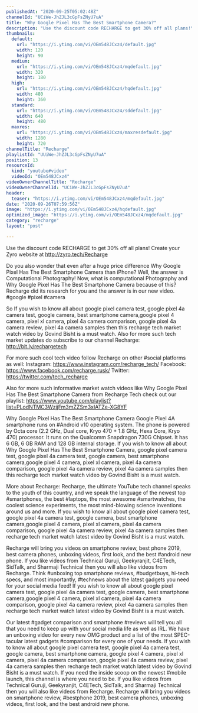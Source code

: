 ```yaml
---
publishedAt: "2020-09-25T05:02:48Z"
channelId: "UCiWe-JhZJL3cGpFsZNyU7uA"
title: "Why Google Pixel Has The Best Smartphone Camera?"
description: "Use the discount code RECHARGE to get 30% off all plans!\nCreate your Zyro website at http://zyro.tech/Recharge\n\nDo you also wonder that even after a huge price difference Why Google Pixel Has The Best Smartphone Camera than iPhone? Well, the answer is Computational Photography! Now, what is computational Photography and Why Google Pixel Has The Best Smartphone Camera because of this? Recharge did its research for you and the answer is in our new video. #google #pixel #camera\n\nSo  If you wish to know all about google pixel camera test, google pixel 4a camera test, google camera, best smartphone camera,google pixel 4 camera, pixel xl camera, pixel 4a camera comparison, google pixel 4a camera review, pixel 4a camera samples then this recharge tech market watch video by Govind Bisht is a must watch. Also for more such tech market updates do subscribe to our channel Recharge: http://bit.ly/rechargetech\n\nFor more such cool tech video follow Recharge on other #social platforms as well:\nInstagram: https://www.instagram.com/recharge_tech/\nFacebook: https://www.facebook.com/recharge.rusk/\nTwitter: https://twitter.com/tech_recharge\n\nAlso for more such informative market watch videos like Why Google Pixel Has The Best Smartphone Camera from Recharge Tech check out our playlist: https://www.youtube.com/playlist?list=PLodNTMC3WzjjFm3mZZSm3xIATZe-XG8YF\n\nWhy Google Pixel Has The Best Smartphone Camera\nGoogle Pixel 4A smartphone runs on #Android v10 operating system. The phone is powered by Octa core (2.2 GHz, Dual core, Kryo 470 + 1.8 GHz, Hexa Core, Kryo 470) processor. It runs on the Qualcomm Snapdragon 730G Chipset. It has 6 GB, 6 GB RAM and 128 GB internal storage.  If you wish to know all about Why Google Pixel Has The Best Smartphone Camera, google pixel camera test, google pixel 4a camera test, google camera, best smartphone camera,google pixel 4 camera, pixel xl camera, pixel 4a camera comparison, google pixel 4a camera review, pixel 4a camera samples then this recharge tech market watch video by Govind Bisht is a must watch. \n\nMore about Recharge: \nRecharge, the ultimate YouTube tech channel speaks to the youth of this country, and we speak the language of the newest top #smartphones, the best #laptops, the most awesome #smartwatches, the coolest science experiments, the most mind-blowing science inventions around us and more. If you wish to know all about google pixel camera test, google pixel 4a camera test, google camera, best smartphone camera,google pixel 4 camera, pixel xl camera, pixel 4a camera comparison, google pixel 4a camera review, pixel 4a camera samples then recharge tech market watch latest video by Govind Bisht is a must watch. \n\nRecharge will bring you videos on smartphone review, best phone 2019, best camera phones, unboxing videos, first look, and the best #android new phone. If you like videos from Technical Guruji, Geekyranjit, C4ETech, SidTalk, and Sharmaji Technical then you will also like videos from Recharge. Think #unboxing top smartphone reviews, #budgetbuys, hi-tech specs, and most importantly, #technews about the latest gadgets you need for your social media feed! If you wish to know all about google pixel camera test, google pixel 4a camera test, google camera, best smartphone camera,google pixel 4 camera, pixel xl camera, pixel 4a camera comparison, google pixel 4a camera review, pixel 4a camera samples then recharge tech market watch latest video by Govind Bisht is a must watch. \n\nOur latest #gadget comparison and smartphone #reviews will tell you all that you need to keep up with your social media life as well as IRL. We have an unboxing video for every new OMG product and a list of the most SPEC-tacular latest gadgets #comparison for every one of your needs. If you wish to know all about google pixel camera test, google pixel 4a camera test, google camera, best smartphone camera, google pixel 4 camera, pixel xl camera, pixel 4a camera comparison, google pixel 4a camera review, pixel 4a camera samples then recharge tech market watch latest video by Govind Bisht is a must watch. If you need the inside scoop on the newest #mobile launch, this channel is where you need to be. If you like videos from Technical Guruji, Geekyranjit, C4ETech, SidTalk, and Sharmaji Technical then you will also like videos from Recharge. Recharge will bring you videos on smartphone review, #bestphone 2019, best camera phones, unboxing videos, first look, and the best android new phone."
thumbnails:
  default:
    url: "https://i.ytimg.com/vi/OEm548JCxz4/default.jpg"
    width: 120
    height: 90
  medium:
    url: "https://i.ytimg.com/vi/OEm548JCxz4/mqdefault.jpg"
    width: 320
    height: 180
  high:
    url: "https://i.ytimg.com/vi/OEm548JCxz4/hqdefault.jpg"
    width: 480
    height: 360
  standard:
    url: "https://i.ytimg.com/vi/OEm548JCxz4/sddefault.jpg"
    width: 640
    height: 480
  maxres:
    url: "https://i.ytimg.com/vi/OEm548JCxz4/maxresdefault.jpg"
    width: 1280
    height: 720
channelTitle: "Recharge"
playlistId: "UUiWe-JhZJL3cGpFsZNyU7uA"
position: 13
resourceId:
  kind: "youtube#video"
  videoId: "OEm548JCxz4"
videoOwnerChannelTitle: "Recharge"
videoOwnerChannelId: "UCiWe-JhZJL3cGpFsZNyU7uA"
header:
  teaser: "https://i.ytimg.com/vi/OEm548JCxz4/mqdefault.jpg"
date: "2020-09-26T07:59:56Z"
image: "https://i.ytimg.com/vi/OEm548JCxz4/hqdefault.jpg"
optimized_image: "https://i.ytimg.com/vi/OEm548JCxz4/mqdefault.jpg"
category: "recharge"
layout: "post"

---
```

Use the discount code RECHARGE to get 30% off all plans!
Create your Zyro website at http://zyro.tech/Recharge

Do you also wonder that even after a huge price difference Why Google Pixel Has The Best Smartphone Camera than iPhone? Well, the answer is Computational Photography! Now, what is computational Photography and Why Google Pixel Has The Best Smartphone Camera because of this? Recharge did its research for you and the answer is in our new video. #google #pixel #camera

So  If you wish to know all about google pixel camera test, google pixel 4a camera test, google camera, best smartphone camera,google pixel 4 camera, pixel xl camera, pixel 4a camera comparison, google pixel 4a camera review, pixel 4a camera samples then this recharge tech market watch video by Govind Bisht is a must watch. Also for more such tech market updates do subscribe to our channel Recharge: http://bit.ly/rechargetech

For more such cool tech video follow Recharge on other #social platforms as well:
Instagram: https://www.instagram.com/recharge_tech/
Facebook: https://www.facebook.com/recharge.rusk/
Twitter: https://twitter.com/tech_recharge

Also for more such informative market watch videos like Why Google Pixel Has The Best Smartphone Camera from Recharge Tech check out our playlist: https://www.youtube.com/playlist?list=PLodNTMC3WzjjFm3mZZSm3xIATZe-XG8YF

Why Google Pixel Has The Best Smartphone Camera
Google Pixel 4A smartphone runs on #Android v10 operating system. The phone is powered by Octa core (2.2 GHz, Dual core, Kryo 470 + 1.8 GHz, Hexa Core, Kryo 470) processor. It runs on the Qualcomm Snapdragon 730G Chipset. It has 6 GB, 6 GB RAM and 128 GB internal storage.  If you wish to know all about Why Google Pixel Has The Best Smartphone Camera, google pixel camera test, google pixel 4a camera test, google camera, best smartphone camera,google pixel 4 camera, pixel xl camera, pixel 4a camera comparison, google pixel 4a camera review, pixel 4a camera samples then this recharge tech market watch video by Govind Bisht is a must watch. 

More about Recharge: 
Recharge, the ultimate YouTube tech channel speaks to the youth of this country, and we speak the language of the newest top #smartphones, the best #laptops, the most awesome #smartwatches, the coolest science experiments, the most mind-blowing science inventions around us and more. If you wish to know all about google pixel camera test, google pixel 4a camera test, google camera, best smartphone camera,google pixel 4 camera, pixel xl camera, pixel 4a camera comparison, google pixel 4a camera review, pixel 4a camera samples then recharge tech market watch latest video by Govind Bisht is a must watch. 

Recharge will bring you videos on smartphone review, best phone 2019, best camera phones, unboxing videos, first look, and the best #android new phone. If you like videos from Technical Guruji, Geekyranjit, C4ETech, SidTalk, and Sharmaji Technical then you will also like videos from Recharge. Think #unboxing top smartphone reviews, #budgetbuys, hi-tech specs, and most importantly, #technews about the latest gadgets you need for your social media feed! If you wish to know all about google pixel camera test, google pixel 4a camera test, google camera, best smartphone camera,google pixel 4 camera, pixel xl camera, pixel 4a camera comparison, google pixel 4a camera review, pixel 4a camera samples then recharge tech market watch latest video by Govind Bisht is a must watch. 

Our latest #gadget comparison and smartphone #reviews will tell you all that you need to keep up with your social media life as well as IRL. We have an unboxing video for every new OMG product and a list of the most SPEC-tacular latest gadgets #comparison for every one of your needs. If you wish to know all about google pixel camera test, google pixel 4a camera test, google camera, best smartphone camera, google pixel 4 camera, pixel xl camera, pixel 4a camera comparison, google pixel 4a camera review, pixel 4a camera samples then recharge tech market watch latest video by Govind Bisht is a must watch. If you need the inside scoop on the newest #mobile launch, this channel is where you need to be. If you like videos from Technical Guruji, Geekyranjit, C4ETech, SidTalk, and Sharmaji Technical then you will also like videos from Recharge. Recharge will bring you videos on smartphone review, #bestphone 2019, best camera phones, unboxing videos, first look, and the best android new phone.